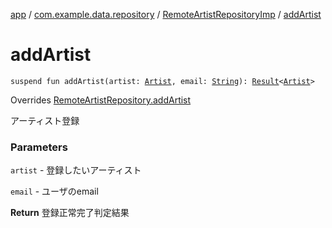 [app](../../index.md) / [com.example.data.repository](../index.md) / [RemoteArtistRepositoryImp](index.md) / [addArtist](./add-artist.md)

# addArtist

`suspend fun addArtist(artist: `[`Artist`](../../com.example.domain.model.entity/-artist/index.md)`, email: `[`String`](https://kotlinlang.org/api/latest/jvm/stdlib/kotlin/-string/index.html)`): `[`Result`](../../com.example.domain.model.value/-result/index.md)`<`[`Artist`](../../com.example.domain.model.entity/-artist/index.md)`>`

Overrides [RemoteArtistRepository.addArtist](../-remote-artist-repository/add-artist.md)

アーティスト登録

### Parameters

`artist` - 登録したいアーティスト

`email` - ユーザのemail

**Return**
登録正常完了判定結果

